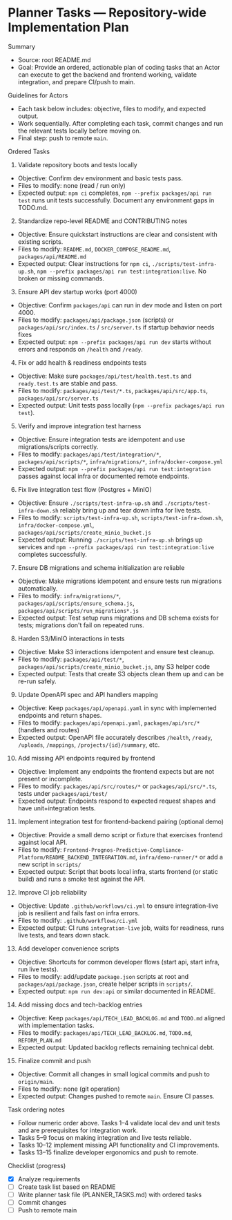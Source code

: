 # Planner Tasks — Repository-wide Implementation Plan

Summary
- Source: root README.md
- Goal: Provide an ordered, actionable plan of coding tasks that an Actor can execute to get the backend and frontend working, validate integration, and prepare CI/push to main.

Guidelines for Actors
- Each task below includes: objective, files to modify, and expected output.
- Work sequentially. After completing each task, commit changes and run the relevant tests locally before moving on.
- Final step: push to remote `main`.

Ordered Tasks

1) Validate repository boots and tests locally
- Objective: Confirm dev environment and basic tests pass.
- Files to modify: none (read / run only)
- Expected output: `npm ci` completes, `npm --prefix packages/api run test` runs unit tests successfully. Document any environment gaps in TODO.md.

2) Standardize repo-level README and CONTRIBUTING notes
- Objective: Ensure quickstart instructions are clear and consistent with existing scripts.
- Files to modify: `README.md`, `DOCKER_COMPOSE_README.md`, `packages/api/README.md`
- Expected output: Clear instructions for `npm ci`, `./scripts/test-infra-up.sh`, `npm --prefix packages/api run test:integration:live`. No broken or missing commands.

3) Ensure API dev startup works (port 4000)
- Objective: Confirm `packages/api` can run in dev mode and listen on port 4000.
- Files to modify: `packages/api/package.json` (scripts) or `packages/api/src/index.ts` / `src/server.ts` if startup behavior needs fixes
- Expected output: `npm --prefix packages/api run dev` starts without errors and responds on `/health` and `/ready`.

4) Fix or add health & readiness endpoints tests
- Objective: Make sure `packages/api/test/health.test.ts` and `ready.test.ts` are stable and pass.
- Files to modify: `packages/api/test/*.ts`, `packages/api/src/app.ts`, `packages/api/src/server.ts`
- Expected output: Unit tests pass locally (`npm --prefix packages/api run test`).

5) Verify and improve integration test harness
- Objective: Ensure integration tests are idempotent and use migrations/scripts correctly.
- Files to modify: `packages/api/test/integration/*`, `packages/api/scripts/*`, `infra/migrations/*`, `infra/docker-compose.yml`
- Expected output: `npm --prefix packages/api run test:integration` passes against local infra or documented remote endpoints.

6) Fix live integration test flow (Postgres + MinIO)
- Objective: Ensure `./scripts/test-infra-up.sh` and `./scripts/test-infra-down.sh` reliably bring up and tear down infra for live tests.
- Files to modify: `scripts/test-infra-up.sh`, `scripts/test-infra-down.sh`, `infra/docker-compose.yml`, `packages/api/scripts/create_minio_bucket.js`
- Expected output: Running `./scripts/test-infra-up.sh` brings up services and `npm --prefix packages/api run test:integration:live` completes successfully.

7) Ensure DB migrations and schema initialization are reliable
- Objective: Make migrations idempotent and ensure tests run migrations automatically.
- Files to modify: `infra/migrations/*`, `packages/api/scripts/ensure_schema.js`, `packages/api/scripts/run_migrations*.js`
- Expected output: Test setup runs migrations and DB schema exists for tests; migrations don't fail on repeated runs.

8) Harden S3/MinIO interactions in tests
- Objective: Make S3 interactions idempotent and ensure test cleanup.
- Files to modify: `packages/api/test/*`, `packages/api/scripts/create_minio_bucket.js`, any S3 helper code
- Expected output: Tests that create S3 objects clean them up and can be re-run safely.

9) Update OpenAPI spec and API handlers mapping
- Objective: Keep `packages/api/openapi.yaml` in sync with implemented endpoints and return shapes.
- Files to modify: `packages/api/openapi.yaml`, `packages/api/src/*` (handlers and routes)
- Expected output: OpenAPI file accurately describes `/health`, `/ready`, `/uploads`, `/mappings`, `/projects/{id}/summary`, etc.

10) Add missing API endpoints required by frontend
- Objective: Implement any endpoints the frontend expects but are not present or incomplete.
- Files to modify: `packages/api/src/routes/*` or `packages/api/src/*.ts`, tests under `packages/api/test/`
- Expected output: Endpoints respond to expected request shapes and have unit+integration tests.

11) Implement integration test for frontend-backend pairing (optional demo)
- Objective: Provide a small demo script or fixture that exercises frontend against local API.
- Files to modify: `Frontend-Prognos-Predictive-Compliance-Platform/README_BACKEND_INTEGRATION.md`, `infra/demo-runner/*` or add a new script in `scripts/`
- Expected output: Script that boots local infra, starts frontend (or static build) and runs a smoke test against the API.

12) Improve CI job reliability
- Objective: Update `.github/workflows/ci.yml` to ensure integration-live job is resilient and fails fast on infra errors.
- Files to modify: `.github/workflows/ci.yml`
- Expected output: CI runs `integration-live` job, waits for readiness, runs live tests, and tears down stack.

13) Add developer convenience scripts
- Objective: Shortcuts for common developer flows (start api, start infra, run live tests).
- Files to modify: add/update `package.json` scripts at root and `packages/api/package.json`, create helper scripts in `scripts/`.
- Expected output: `npm run dev:api` or similar documented in README.

14) Add missing docs and tech-backlog entries
- Objective: Keep `packages/api/TECH_LEAD_BACKLOG.md` and `TODO.md` aligned with implementation tasks.
- Files to modify: `packages/api/TECH_LEAD_BACKLOG.md`, `TODO.md`, `REFORM_PLAN.md`
- Expected output: Updated backlog reflects remaining technical debt.

15) Finalize commit and push
- Objective: Commit all changes in small logical commits and push to `origin/main`.
- Files to modify: none (git operation)
- Expected output: Changes pushed to remote `main`. Ensure CI passes.

Task ordering notes
- Follow numeric order above. Tasks 1–4 validate local dev and unit tests and are prerequisites for integration work.
- Tasks 5–9 focus on making integration and live tests reliable.
- Tasks 10–12 implement missing API functionality and CI improvements.
- Tasks 13–15 finalize developer ergonomics and push to remote.

Checklist (progress)
- [x] Analyze requirements
- [ ] Create task list based on README
- [ ] Write planner task file (PLANNER_TASKS.md) with ordered tasks
- [ ] Commit changes
- [ ] Push to remote main
